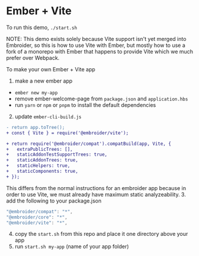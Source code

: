 # Ember + Vite

To run this demo, `./start.sh`

NOTE: This demo exists solely because Vite support isn't yet merged into Embroider, so this is how to use Vite with Ember, but mostly how to use a fork of a monorepo with Ember that happens to provide Vite which we much prefer over Webpack.

To make your own Ember + Vite app
1. make a new ember app
  - `ember new my-app`
  - remove ember-welcome-page from `package.json` and `application.hbs`
  - run `yarn` or `npm` or `pnpm` to install the default dependencies
2. update `ember-cli-build.js`
  ```diff
  - return app.toTree();
  + const { Vite } = require('@embroider/vite');

  + return require('@embroider/compat').compatBuild(app, Vite, {
  +   extraPublicTrees: [],
  +   staticAddonTestSupportTrees: true,
  +   staticAddonTrees: true,
  +   staticHelpers: true,
  +   staticComponents: true,
  + });
  ```
  This differs from the normal instructions for an embroider app because in order to use Vite,
  we must already have maximum static analyzeability.
3. add the following to your package.json
  ```js
  "@embroider/compat": "*",
  "@embroider/core": "*",
  "@embroider/vite": "*",
  ```
4. copy the `start.sh` from this repo and place it one directory above your app
5. run `start.sh my-app` (name of your app folder)

